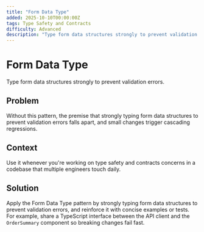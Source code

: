 ```yaml
---
title: "Form Data Type"
added: 2025-10-10T00:00:00Z
tags: Type Safety and Contracts
difficulty: Advanced
description: "Type form data structures strongly to prevent validation errors."
---
```

# Form Data Type

Type form data structures strongly to prevent validation errors.

## Problem

Without this pattern, the premise that strongly typing form data structures to prevent validation errors falls apart, and small changes trigger cascading regressions.

## Context

Use it whenever you're working on type safety and contracts concerns in a codebase that multiple engineers touch daily.

## Solution

Apply the Form Data Type pattern by strongly typing form data structures to prevent validation errors, and reinforce it with concise examples or tests. For example, share a TypeScript interface between the API client and the `OrderSummary` component so breaking changes fail fast.
